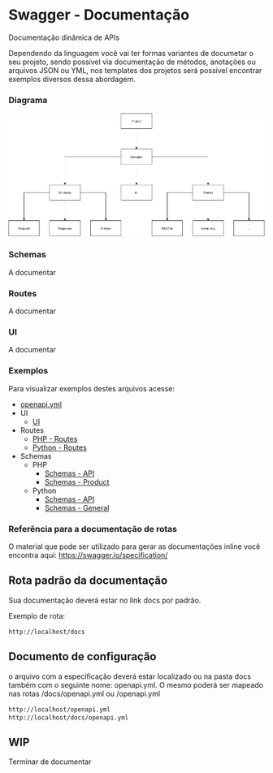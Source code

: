 # Swagger - Documentação

Documentação dinâmica de APIs

Dependendo da linguagem você vai ter formas variantes de documetar o seu projeto, sendo possível via documentação de métodos, anotações ou arquivos JSON ou YML, nos templates dos projetos será possível encontrar exemplos diversos dessa abordagem.

### Diagrama

![Swagger](../images/swagger-projeto.png)

### Schemas
A documentar
### Routes
A documentar
### UI
A documentar

### Exemplos
Para visualizar exemplos destes arquivos acesse:
* [openapi.yml](../../resources/public/swagger/openapi.yml)
* UI
    * [UI](../../resources/public/swagger/index.html)
* Routes
    * [PHP - Routes](../../examples/php/openapi/routes/routes.php)
    * [Python - Routes](../../examples/python/app.py)
* Schemas
    * PHP
        * [Schemas - API](../../examples/php/openapi/schemas/Api.yaml)
        * [Schemas - Product](../../examples/php/openapi/schemas/Entity/Product.yaml)
    * Python
        * [Schemas - API](../../examples/python/openapi/api_schemas.py)
        * [Schemas - General](../../examples/python/openapi/schemas.py)


### Referência para a documentação de rotas
O material que pode ser utilizado para gerar as documentações inline você encontra aqui: https://swagger.io/specification/

## Rota padrão da documentação
Sua documentação deverá estar no link docs por padrão.

Exemplo de rota:
```
http://localhost/docs
```

## Documento de configuração
o arquivo com a especificação deverá estar localizado ou na pasta docs também com o seguinte nome: openapi.yml.  O mesmo poderá ser mapeado nas rotas /docs/openapi.yml ou /openapi.yml
```
http://localhost/openapi.yml
http://localhost/docs/openapi.yml
```
## WIP
Terminar de documentar